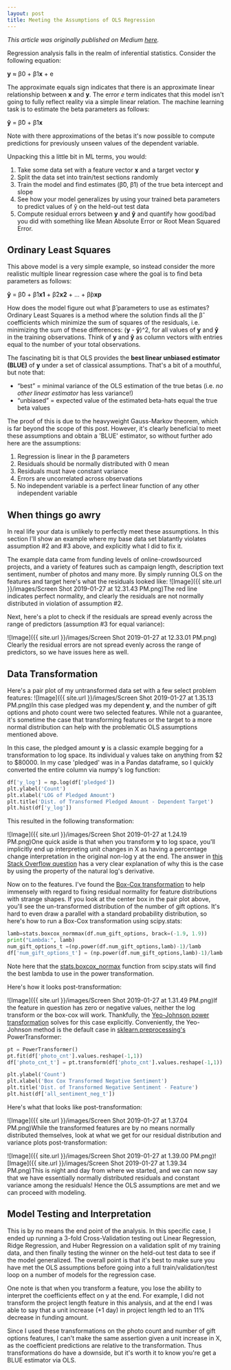 ```yaml
---
layout: post
title: Meeting the Assumptions of OLS Regression
---
```


*This article was originally published on Medium [here](https://towardsdatascience.com/what-to-do-when-your-data-fails-ols-regression-assumptions-916272367f66).*


Regression analysis falls in the realm of inferential statistics. Consider the following equation:

**y** ≈ β0 + β1**x** + e

The approximate equals sign indicates that there is an approximate linear relationship between **x** and **y**. The error *e* term indicates that this model isn't going to fully reflect reality via a simple linear relation. The machine learning task is to estimate the beta parameters as follows:

**ŷ** = β̂0 + β̂1**x**

Note with there approximations of the betas it's now possible to compute predictions for previously unseen values of the dependent variable.

Unpacking this a little bit in ML terms, you would: 

1. Take some data set with a feature vector **x** and a target vector **y** 
2. Split the data set into train/test sections randomly
3. Train the model and find estimates (β̂0, β̂1) of the true beta intercept and slope
4. See how your model generalizes by using your trained beta parameters to predict values of ŷ on the held-out test data
5. Compute residual errors between **y** and **ŷ** and quantify how good/bad you did with something like Mean Absolute Error or Root Mean Squared Error.

## Ordinary Least Squares

This above model is a very simple example, so instead consider the more realistic multiple linear regression case where the goal is to find beta parameters as follows:

**ŷ** = β̂0 + β̂1**x1** + β̂2**x2** + ... + β̂p**xp**

How does the model figure out what β̂ parameters to use as estimates? Ordinary Least Squares is a method where the solution finds all the β̂ coefficients which minimize the sum of squares of the residuals, i.e. minimizing the sum of these differences: (**y** - **ŷ**)^2, for all values of **y** and **ŷ** in the training observations. Think of **y** and **ŷ** as column vectors with entries equal to the number of your total observations.

The fascinating bit is that OLS provides the **best linear unbiased estimator (BLUE)** of **y** under a set of classical assumptions. That's a bit of a mouthful, but note that:

* “best” = minimal variance of the OLS estimation of the true betas (i.e. *no other linear estimator* has less variance!)
* “unbiased” = expected value of the estimated beta-hats equal the true beta values

The proof of this is due to the heavyweight Gauss-Markov theorem, which is far beyond the scope of this post. However, it's clearly beneficial to meet these assumptions and obtain a 'BLUE' estimator, so without further ado here are the assumptions:

1. Regression is linear in the β parameters 
2. Residuals should be normally distributed with 0 mean
3. Residuals must have constant variance
4. Errors are uncorrelated across observations
5. No independent variable is a perfect linear function of any other independent variable

## When things go awry

In real life your data is unlikely to perfectly meet these assumptions. In this section I'll show an example where my base data set blatantly violates assumption #2 and #3 above, and explicitly what I did to fix it.

The example data came from funding levels of online-crowdsourced projects, and a variety of features such as campaign length, description text sentiment, number of photos and many more. By simply running OLS on the features and target here's what the residuals looked like:
![Image]({{ site.url }}/images/Screen Shot 2019-01-27 at 12.31.43 PM.png)The red line indicates perfect normality, and clearly the residuals are not normally distributed in violation of assumption #2. 

Next, here's a plot to check if the residuals are spread evenly across the range of predictors (assumption #3 for equal variance):

![Image]({{ site.url }}/images/Screen Shot 2019-01-27 at 12.33.01 PM.png)
Clearly the residual errors are not spread evenly across the range of predictors, so we have issues here as well.

## Data Transformation

Here's a pair plot of my untransformed data set with a few select problem features:
![Image]({{ site.url }}/images/Screen Shot 2019-01-27 at 1.35.13 PM.png)In this case pledged was my dependent **y**, and the number of gift options and photo count were two selected features. While not a guarantee, it's sometime the case that transforming features or the target to a more normal distribution can help with the problematic OLS assumptions mentioned above.

In this case, the pledged amount **y** is a classic example begging for a transformation to log space. Its individual y values take on anything from $2 to $80000. In my case 'pledged' was in a Pandas dataframe, so I quickly converted the entire column via numpy's log function:

```python
df['y_log'] = np.log(df['pledged'])
plt.ylabel('Count')
plt.xlabel('LOG of Pledged Amount')
plt.title('Dist. of Transformed Pledged Amount - Dependent Target')
plt.hist(df['y_log'])
```

This resulted in the following transformation:

![Image]({{ site.url }}/images/Screen Shot 2019-01-27 at 1.24.19 PM.png)One quick aside is that when you transform **y** to log space, you'll implicitly end up interpreting unit changes in X as having a percentage change interpretation in the original non-log y at the end. The answer in [this Stack Overflow question](https://stats.stackexchange.com/questions/16747/interpreting-percentage-units-regression) has a very clear explanation of why this is the case by using the property of the natural log's derivative.

Now on to the features. I've found the [Box-Cox transformation](https://en.wikipedia.org/wiki/Power_transform) to help immensely with regard to fixing residual normality for feature distributions with strange shapes. If you look at the center box in the pair plot above, you'll see the un-transformed distribution of the number of gift options. It's hard to even draw a parallel with a standard probability distribution, so here's how to run a Box-Cox transformation using scipy.stats:

```python
lamb=stats.boxcox_normmax(df.num_gift_options, brack=(-1.9, 1.9))
print("Lambda:", lamb)
num_gift_options_t =(np.power(df.num_gift_options,lamb)-1)/lamb
df['num_gift_options_t'] = (np.power(df.num_gift_options,lamb)-1)/lamb
```

Note here that the [stats.boxcox_normax](https://docs.scipy.org/doc/scipy/reference/generated/scipy.stats.boxcox.html) function from scipy.stats will find the best lambda to use in the power transformation.

Here's how it looks post-transformation:

![Image]({{ site.url }}/images/Screen Shot 2019-01-27 at 1.31.49 PM.png)If the feature in question has zero or negative values, neither the log transform or the box-cox will work. Thankfully, the [Yeo-Johnson power transformation](https://www.stat.umn.edu/arc/yjpower.pdf) solves for this case explicitly. Conveniently, the Yeo-Johnson method is the default case in [sklearn.preprocessing's](https://scikit-learn.org/stable/modules/generated/sklearn.preprocessing.PowerTransformer.html) PowerTransformer:

```python
pt = PowerTransformer()
pt.fit(df['photo_cnt'].values.reshape(-1,1))
df['photo_cnt_t'] = pt.transform(df['photo_cnt'].values.reshape(-1,1))

plt.ylabel('Count')
plt.xlabel('Box Cox Transformed Negative Sentiment')
plt.title('Dist. of Transformed Negative Sentiment - Feature')
plt.hist(df['all_sentiment_neg_t'])
```

Here's what that looks like post-transformation:

![Image]({{ site.url }}/images/Screen Shot 2019-01-27 at 1.37.04 PM.png)While the transformed features are by no means normally distributed themselves, look at what we get for our residual distribution and variance plots post-transformation:

![Image]({{ site.url }}/images/Screen Shot 2019-01-27 at 1.39.00 PM.png)![Image]({{ site.url }}/images/Screen Shot 2019-01-27 at 1.39.34 PM.png)This is night and day from where we started, and we can now say that we have essentially normally distributed residuals and constant variance among the residuals! Hence the OLS assumptions are met and we can proceed with modeling.

## Model Testing and Interpretation

This is by no means the end point of the analysis. In this specific case, I ended up running a 3-fold Cross-Validation testing out Linear Regression, Ridge Regression, and Huber Regression on a validation split of my training data, and then finally testing the winner on the held-out test data to see if the model generalized. The overall point is that it's best to make sure you have met the OLS assumptions before going into a full train/validation/test loop on a number of models for the regression case.

One note is that when you transform a feature, you lose the ability to interpret the coefficients effect on y at the end. For example, I did not transform the project length feature in this analysis, and at the end I was able to say that a unit increase (+1 day) in project length led to an 11% decrease in funding amount.

Since I used these transformations on the photo count and number of gift options features, I can't make the same assertion given a unit increase in X, as the coefficient predictions are relative to the transformation. Thus transformations do have a downside, but it's worth it to know you're get a BLUE estimator via OLS.

